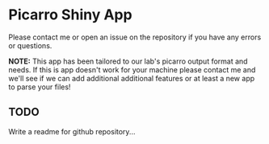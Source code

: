 # Picarro Shiny App

Please contact me or open an issue on the repository if you have any errors or questions. 

**NOTE:** This app has been tailored to our lab's picarro output format and needs. If this is app doesn't work for your machine please contact me and we'll see if we can add additional additional features or at least a new app to parse your files!

## TODO

Write a readme for github repository...